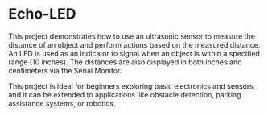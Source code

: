 # Echo-LED
This project demonstrates how to use an ultrasonic sensor to measure the distance of an object and perform actions based on the measured distance. An LED is used as an indicator to signal when an object is within a specified range (10 inches). The distances are also displayed in both inches and centimeters via the Serial Monitor.

This project is ideal for beginners exploring basic electronics and sensors, and it can be extended to applications like obstacle detection, parking assistance systems, or robotics.
